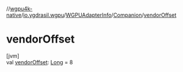 //[wgpu4k-native](../../../../index.md)/[io.ygdrasil.wgpu](../../index.md)/[WGPUAdapterInfo](../index.md)/[Companion](index.md)/[vendorOffset](vendor-offset.md)

# vendorOffset

[jvm]\
val [vendorOffset](vendor-offset.md): [Long](https://kotlinlang.org/api/core/kotlin-stdlib/kotlin/-long/index.html) = 8